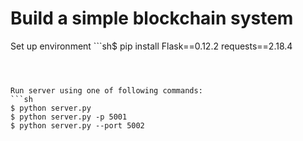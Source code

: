 # Build a simple blockchain system



Set up environment ```sh$ pip install Flask==0.12.2 requests==2.18.4
```



Run server using one of following commands:
```sh
$ python server.py
$ python server.py -p 5001
$ python server.py --port 5002
```

